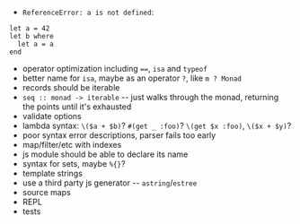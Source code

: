 - `ReferenceError: a is not defined`:
```
let a = 42
let b where
  let a = a
end
```
- operator optimization including `==`, `isa` and `typeof`
- better name for `isa`, maybe as an operator `?`, like `m ? Monad`
- records should be iterable
- `seq :: monad -> iterable` -- just walks through the monad, returning the points until it's exhausted
- validate options
- lambda syntax: `\($a + $b)`? `#(get _ :foo)`? `\(get $x :foo)`, `\($x + $y)`?
- poor syntax error descriptions, parser fails too early
- map/filter/etc with indexes
- js module should be able to declare its name
- syntax for sets, maybe `%{}`?
- template strings
- use a third party js generator -- `astring`/`estree`
- source maps
- REPL
- tests
